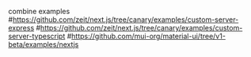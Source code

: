 
combine examples
    #https://github.com/zeit/next.js/tree/canary/examples/custom-server-express
    #https://github.com/zeit/next.js/tree/canary/examples/custom-server-typescript
    #https://github.com/mui-org/material-ui/tree/v1-beta/examples/nextjs
